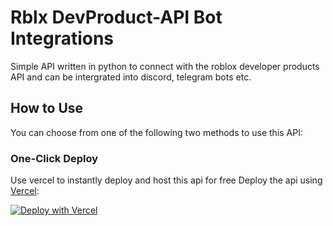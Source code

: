 # Rblx DevProduct-API Bot Integrations

Simple API written in python to connect with the roblox developer products API and can be intergrated into discord, telegram bots etc.
 

## How to Use

You can choose from one of the following two methods to use this API:

### One-Click Deploy

Use vercel to instantly deploy and host this api for free
Deploy the api using [Vercel](https://vercel.com/new):

[![Deploy with Vercel](https://vercel.com/button)](https://vercel.com/new/git/external?repository-url=https://github.com/dotfyles/DevProduct-API&project-name=DevProductAPI&repository-name=node-API)

